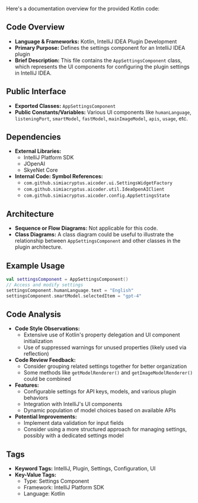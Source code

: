 Here's a documentation overview for the provided Kotlin code:

## Code Overview
- **Language & Frameworks:** Kotlin, IntelliJ IDEA Plugin Development
- **Primary Purpose:** Defines the settings component for an IntelliJ IDEA plugin
- **Brief Description:** This file contains the `AppSettingsComponent` class, which represents the UI components for configuring the plugin settings in IntelliJ IDEA.

## Public Interface
- **Exported Classes:** `AppSettingsComponent`
- **Public Constants/Variables:** Various UI components like `humanLanguage`, `listeningPort`, `smartModel`, `fastModel`, `mainImageModel`, `apis`, `usage`, etc.

## Dependencies
- **External Libraries:**
  - IntelliJ Platform SDK
  - JOpenAI
  - SkyeNet Core
- **Internal Code: Symbol References:**
  - `com.github.simiacryptus.aicoder.ui.SettingsWidgetFactory`
  - `com.github.simiacryptus.aicoder.util.IdeaOpenAIClient`
  - `com.github.simiacryptus.aicoder.config.AppSettingsState`

## Architecture
- **Sequence or Flow Diagrams:** Not applicable for this code.
- **Class Diagrams:** A class diagram could be useful to illustrate the relationship between `AppSettingsComponent` and other classes in the plugin architecture.

## Example Usage
```kotlin
val settingsComponent = AppSettingsComponent()
// Access and modify settings
settingsComponent.humanLanguage.text = "English"
settingsComponent.smartModel.selectedItem = "gpt-4"
```

## Code Analysis
- **Code Style Observations:**
  - Extensive use of Kotlin's property delegation and UI component initialization
  - Use of suppressed warnings for unused properties (likely used via reflection)
- **Code Review Feedback:**
  - Consider grouping related settings together for better organization
  - Some methods like `getModelRenderer()` and `getImageModelRenderer()` could be combined
- **Features:**
  - Configurable settings for API keys, models, and various plugin behaviors
  - Integration with IntelliJ's UI components
  - Dynamic population of model choices based on available APIs
- **Potential Improvements:**
  - Implement data validation for input fields
  - Consider using a more structured approach for managing settings, possibly with a dedicated settings model

## Tags
- **Keyword Tags:** IntelliJ, Plugin, Settings, Configuration, UI
- **Key-Value Tags:**
  - Type: Settings Component
  - Framework: IntelliJ Platform SDK
  - Language: Kotlin